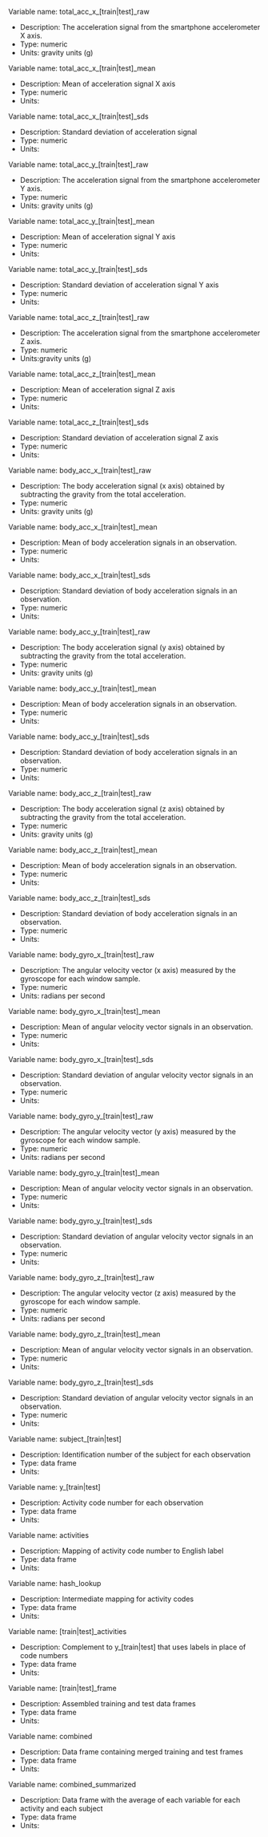 Variable name: total_acc_x_[train|test]_raw
- Description: The acceleration signal from the smartphone accelerometer X axis.	
- Type: numeric	
- Units: gravity units (g)

Variable name: total_acc_x_[train|test]_mean
- Description: Mean of acceleration signal X axis
- Type: numeric
- Units: 
			
Variable name: total_acc_x_[train|test]_sds
- Description: Standard deviation of acceleration signal
- Type: numeric
- Units: 

Variable name: total_acc_y_[train|test]_raw
- Description: The acceleration signal from the smartphone accelerometer Y axis.
- Type: numeric
- Units: gravity units (g)

Variable name: total_acc_y_[train|test]_mean
- Description: Mean of acceleration signal Y axis
- Type: numeric
- Units: 

Variable name: total_acc_y_[train|test]_sds
- Description: Standard deviation of acceleration signal Y axis
- Type: numeric
- Units: 

Variable name: total_acc_z_[train|test]_raw
- Description: The acceleration signal from the smartphone accelerometer Z axis.
- Type: numeric
- Units:gravity units (g)

Variable name: total_acc_z_[train|test]_mean
- Description: Mean of acceleration signal Z axis
- Type: numeric
- Units:
	
Variable name: total_acc_z_[train|test]_sds
- Description: Standard deviation of acceleration signal Z axis
- Type: numeric
- Units:

Variable name: body_acc_x_[train|test]_raw
- Description: The body acceleration signal (x axis) obtained by subtracting the gravity from the total acceleration.
- Type: numeric
- Units: gravity units (g)

Variable name: body_acc_x_[train|test]_mean
- Description: Mean of body acceleration signals in an observation.
- Type: numeric
- Units:

Variable name: body_acc_x_[train|test]_sds
- Description: Standard deviation of body acceleration signals in an observation.
- Type: numeric
- Units:

Variable name: body_acc_y_[train|test]_raw
- Description: The body acceleration signal (y axis) obtained by subtracting the gravity from the total acceleration.
- Type: numeric
- Units: gravity units (g)

Variable name: body_acc_y_[train|test]_mean
- Description: Mean of body acceleration signals in an observation.
- Type: numeric
- Units: 

Variable name: body_acc_y_[train|test]_sds
- Description: Standard deviation of body acceleration signals in an observation.
- Type: numeric
- Units: 
			
Variable name: body_acc_z_[train|test]_raw
- Description: The body acceleration signal (z axis) obtained by subtracting the gravity from the total acceleration.
- Type: numeric
- Units: gravity units (g)

Variable name: body_acc_z_[train|test]_mean
- Description: Mean of body acceleration signals in an observation.
- Type: numeric
- Units:
			
Variable name: body_acc_z_[train|test]_sds
- Description: Standard deviation of body acceleration signals in an observation.
- Type: numeric
- Units:

Variable name: body_gyro_x_[train|test]_raw
- Description: The angular velocity vector (x axis) measured by the gyroscope for each window sample.
- Type: numeric
- Units: radians per second
			
Variable name: body_gyro_x_[train|test]_mean
- Description: Mean of angular velocity vector signals in an observation.
- Type: numeric
- Units: 
		
Variable name: body_gyro_x_[train|test]_sds
- Description: Standard deviation of angular velocity vector signals in an observation.
- Type: numeric
- Units: 

Variable name: body_gyro_y_[train|test]_raw
- Description: The angular velocity vector (y axis) measured by the gyroscope for each window sample.
- Type: numeric
- Units: radians per second

Variable name: body_gyro_y_[train|test]_mean
- Description: Mean of angular velocity vector signals in an observation.
- Type: numeric
- Units: 
			
Variable name: body_gyro_y_[train|test]_sds
- Description: Standard deviation of angular velocity vector signals in an observation.
- Type: numeric
- Units: 

Variable name: body_gyro_z_[train|test]_raw
- Description: The angular velocity vector (z axis) measured by the gyroscope for each window sample.
- Type: numeric
- Units: radians per second
			
Variable name: body_gyro_z_[train|test]_mean
- Description: Mean of angular velocity vector signals in an observation.
- Type: numeric
- Units: 

Variable name: body_gyro_z_[train|test]_sds
- Description: Standard deviation of angular velocity vector signals in an observation.
- Type: numeric
- Units: 
			
Variable name: subject_[train|test]
- Description: Identification number of the subject for each observation	
- Type: data frame
- Units: 

Variable name: y_[train|test]
- Description: Activity code number for each observation
- Type: data frame
- Units: 

Variable name: activities
- Description: Mapping of activity code number to English label
- Type: data frame
- Units: 
			
Variable name: hash_lookup
- Description: Intermediate mapping for activity codes
- Type: data frame
- Units: 
		
Variable name: [train|test]_activities
- Description: Complement to y_[train|test] that uses labels in place of code numbers
- Type: data frame
- Units: 

Variable name: [train|test]_frame
- Description: Assembled training and test data frames
- Type: data frame
- Units: 

Variable name: combined
- Description: Data frame containing merged training and test frames	
- Type: data frame
- Units: 

Variable name: combined_summarized
- Description: Data frame with the average of each variable for each activity and each subject
- Type: data frame
- Units: 
